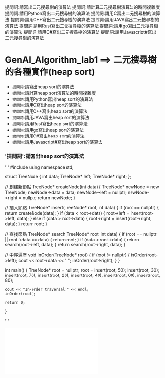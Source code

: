 提問詞:請寫出二元搜尋樹的演算法
提問詞:請計算二元搜尋樹演算法的時間複雜度
提問詞:請用Python寫出二元搜尋樹的演算法
提問詞:請用C寫出二元搜尋樹的演算法
提問詞:請用C++寫出二元搜尋樹的演算法
提問詞:請用JAVA寫出二元搜尋樹的演算法
提問詞:請用Rust寫出二元搜尋樹的演算法
提問詞:請用go寫出二元搜尋樹的演算法
提問詞:請用C#寫出二元搜尋樹的演算法
提問詞:請用Javascript#寫出二元搜尋樹的演算法

# GenAI_Algorithm_lab1 ==> 二元搜尋樹的各種實作(heap sort)
- `提問詞`:請寫出heap sort的演算法
- `提問詞`:請計算heap sort演算法的時間複雜度
- `提問詞`:請用Python寫出heap sort的演算法
- `提問詞`:請用C寫出heap sort的演算法
- `提問詞`:請用C++寫出heap sort的演算法
- `提問詞`:請用JAVA寫出heap sort的演算法
- `提問詞`:請用Rust寫出heap sort的演算法
- `提問詞`:請用go寫出heap sort的演算法
- `提問詞`:請用C#寫出heap sort的演算法
- `提問詞`:請用Javascript#寫出heap sort的演算法
### '提問詞':請寫出heap sort的演算法
'''
#include <iostream>
using namespace std;

struct TreeNode {
    int data;
    TreeNode* left;
    TreeNode* right;
};

// 創建新節點
TreeNode* createNode(int data) {
    TreeNode* newNode = new TreeNode;
    newNode->data = data;
    newNode->left = nullptr;
    newNode->right = nullptr;
    return newNode;
}

// 插入節點
TreeNode* insert(TreeNode* root, int data) {
    if (root == nullptr) {
        return createNode(data);
    }
    if (data < root->data) {
        root->left = insert(root->left, data);
    } else if (data > root->data) {
        root->right = insert(root->right, data);
    }
    return root;
}

// 查找節點
TreeNode* search(TreeNode* root, int data) {
    if (root == nullptr || root->data == data) {
        return root;
    }
    if (data < root->data) {
        return search(root->left, data);
    }
    return search(root->right, data);
}

// 中序遍歷
void inOrder(TreeNode* root) {
    if (root != nullptr) {
        inOrder(root->left);
        cout << root->data << " ";
        inOrder(root->right);
    }
}

int main() {
    TreeNode* root = nullptr;
    root = insert(root, 50);
    insert(root, 30);
    insert(root, 70);
    insert(root, 20);
    insert(root, 40);
    insert(root, 60);
    insert(root, 80);

    cout << "In-order traversal:" << endl;
    inOrder(root);

    return 0;
}



'''

![labs_1_1.png](labs_1.md)

